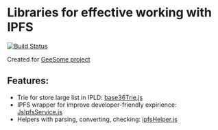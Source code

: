 # Libraries for effective working with IPFS
[![Build Status](https://travis-ci.org/galtspace/geesome-libs.svg?branch=master)](https://travis-ci.org/galtspace/geesome-libs)

Created for [GeeSome project](https://github.com/galtspace/geesome-core)
## Features:
- Trie for store large list in IPLD: [base36Trie.js](./src/base36Trie.js)
- IPFS wrapper for improve developer-friendly expirience: [JsIpfsService.js](./src/JsIpfsService.js)
- Helpers with parsing, converting, checking: [ipfsHelper.js](./src/ipfsHelper.js)
